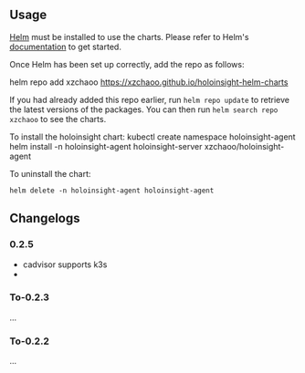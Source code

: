 ## Usage

[Helm](https://helm.sh) must be installed to use the charts.  Please refer to
Helm's [documentation](https://helm.sh/docs) to get started.

Once Helm has been set up correctly, add the repo as follows:

helm repo add xzchaoo https://xzchaoo.github.io/holoinsight-helm-charts

If you had already added this repo earlier, run `helm repo update` to retrieve
the latest versions of the packages.  You can then run `helm search repo
xzchaoo` to see the charts.

To install the holoinsight chart:
    kubectl create namespace holoinsight-agent
    helm install -n holoinsight-agent holoinsight-server xzchaoo/holoinsight-agent

To uninstall the chart:

    helm delete -n holoinsight-agent holoinsight-agent

## Changelogs
### 0.2.5
- cadvisor supports k3s
- 

### To-0.2.3
...
### To-0.2.2
...
